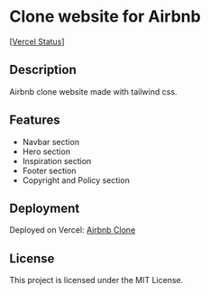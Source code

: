# Clone website for Airbnb

[[Vercel Status](https://vercel.com/fahad-bin-qaisers-projects/tailwind-css)]

## Description

Airbnb clone website made with tailwind css.

## Features

- Navbar section
- Hero section
- Inspiration section
- Footer section
- Copyright and Policy section

## Deployment

Deployed on Vercel: [Airbnb Clone](https://tailwind-css-indol.vercel.app/)

## License

This project is licensed under the MIT License.
